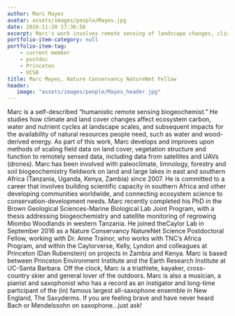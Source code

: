 ```yaml
---
author: Marc Mayes
avatar: assets/images/people/Mayes.jpg
date: 2016-11-20 17:36:58
excerpt: Marc's work involves remote sensing of landscape changes, climate variability woodland biogeochemistry.
portfolio-item-category: null
portfolio-item-tag:
    - current member
    - postdoc
    - Princeton
    - UCSB
title: Marc Mayes, Nature Conservancy NatureNet Fellow
header:
   image: "assets/images/people/Mayes_header.jpg"
---
```


Marc is a self-described “humanistic remote sensing biogeochemist.” He studies how climate and land cover changes affect ecosystem carbon, water and nutrient cycles at landscape scales, and subsequent impacts for the availability of natural resources people need, such as water and wood-derived energy. As part of this work, Marc develops and improves upon methods of scaling field data on land cover, vegetation structure and function to remotely sensed data, including data from satellites and UAVs (drones). Marc has been involved with paleoclimate, limnology, forestry and soil biogeochemistry fieldwork on land and large lakes in east and southern Africa (Tanzania, Uganda, Kenya, Zambia) since 2007. He is committed to a career that involves building scientific capacity in southern Africa and other developing communities worldwide, and connecting ecosystem science to conservation-development needs. Marc recently completed his PhD in the Brown Geological Sciences-Marine Biological Lab Joint Program, with a thesis addressing biogeochemistry and satellite monitoring of regrowing Miombo Woodlands in western Tanzania. He joined theCaylor Lab in September 2016 as a Nature Conservancy NatureNet Science Postdoctoral Fellow, working with Dr. Anne Trainor, who works with TNC’s Africa Program, and within the Caylorverse, Kelly, Lyndon and colleagues at Princeton (Dan Rubenstein) on projects in Zambia and Kenya. Marc is based between Princeton Environment Institute and the Earth Research Institute at UC-Santa Barbara. Off the clock, Marc is a triathlete, kayaker, cross-country skier and general lover of the outdoors. Marc is also a musician, a pianist and saxophonist who has a record as an instigator and long-time participant of the (in) famous largest all-saxophone ensemble in New England, The Saxyderms. If you are feeling brave and have never heard Bach or Mendelssohn on saxophone…just ask!
